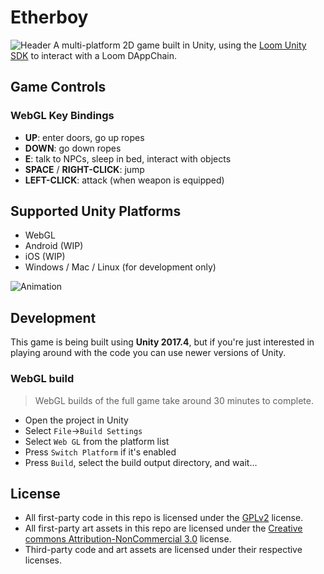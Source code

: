 # Etherboy

![Header](https://loomx.io/developers/img/ebw_splash.jpg)
A multi-platform 2D game built in Unity, using the [Loom Unity SDK][] to interact with a Loom DAppChain.

## Game Controls

### WebGL Key Bindings

- **UP**: enter doors, go up ropes
- **DOWN**: go down ropes
- **E**: talk to NPCs, sleep in bed, interact with objects
- **SPACE** / **RIGHT-CLICK**: jump
- **LEFT-CLICK**: attack (when weapon is equipped)

## Supported Unity Platforms

- WebGL
- Android (WIP)
- iOS (WIP)
- Windows / Mac / Linux (for development only)

![Animation](https://loomx.io/developers/img/etherboy-clip.gif)

## Development

This game is being built using **Unity 2017.4**, but if you're just interested in playing around
with the code you can use newer versions of Unity.

### WebGL build

> WebGL builds of the full game take around 30 minutes to complete.

- Open the project in Unity
- Select `File`->`Build Settings`
- Select `Web GL` from the platform list
- Press `Switch Platform` if it's enabled
- Press `Build`, select the build output directory, and wait...

## License

- All first-party code in this repo is licensed under the [GPLv2](https://www.gnu.org/licenses/old-licenses/gpl-2.0.en.html) license.
- All first-party art assets in this repo are licensed under the [Creative commons Attribution-NonCommercial 3.0](https://creativecommons.org/licenses/by-nc/3.0/us/) license.
- Third-party code and art assets are licensed under their respective licenses.


[Loom Unity SDK]: https://github.com/loomnetwork/unity3d-sdk
